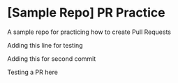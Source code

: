 # [Sample Repo] PR Practice
A sample repo for practicing how to create Pull Requests

Adding this line for testing

Adding this for second commit

Testing a PR here